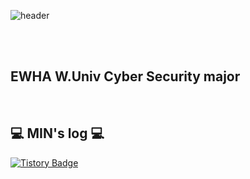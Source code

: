 ![header](https://capsule-render.vercel.app/api?type=cylinder&color=F8E0E6&height=120&section=header&text=MIN's%20GitHub&fontSize=90)

<br><br>
## EWHA W.Univ  Cyber Security major
<br>


## 💻 MIN's log 💻

<div style="display:flex; flex-direction:row; align-items:center;">
    <a href="https://minsoom48.tistory.com" target="_blank" rel="noopener noreferrer">
        <img src="https://img.shields.io/badge/Tistory-000000?style=for-the-badge&logo=Tistory&logoColor=white" alt="Tistory Badge"> 
    </a>
 
</div>

<br>

